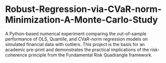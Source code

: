 # Robust-Regression-via-CVaR-norm-Minimization-A-Monte-Carlo-Study
A Python-based numerical experiment comparing the out-of-sample performance of OLS, Quantile, and CVaR-norm regression models on simulated financial data with outliers. This project is the basis for an academic pre-print and demonstrates the practical implications of the risk-coherence principle from the Fundamental Risk Quadrangle framework.

